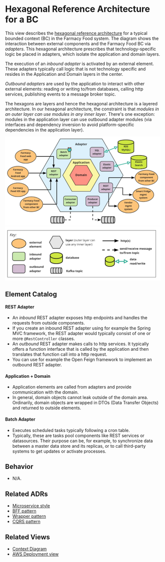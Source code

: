 # Hexagonal Reference Architecture for a BC 
This view describes the [hexagonal reference architecture](https://alistair.cockburn.us/hexagonal-architecture/) for a typical 
bounded context (BC) in the Farmacy Food system. The diagram shows the interaction between external components and the 
Farmacy Food BC via *adapters*. This hexagonal architecture prescribes that technology-specific logic be 
placed in adapters, which isolate the application and domain layers. 

The execution of an *inbound adapter* is activated by an external element. These adapters typically call logic that
is not technology specific and resides in the Application and Domain layers in the center. 

*Outbound adapters* are used by the application to interact with other external elements: reading or writing to/from 
databases, calling http services, publishing events to a message broker topic.

The hexagons are layers and hence the hexagonal architecture is a layered architecture. In our hexagonal architecture, 
the constraint is that *modules in an outer layer can use modules in any inner layer*. There's one exception: modules in the
application layer can use outbound adapter modules (via interfaces and dependency inversion to avoid platform-specific
dependencies in the application layer). 


![Hexagonal architecture reference view](../images/hexagonal-reference-architecture.jpg)
![Notation key](../images/hexagonal-notation-key.jpg)


## Element Catalog 

#### REST Adapter
- An *inbound* REST adapter exposes http endpoints and handles the requests from outside components.
- If you create an inbound REST adapter using for example the Spring MVC framework, the REST adapter would typically 
consist of one or more `@RestController` classes.
- An *outbound* REST adapter makes calls to http services. It typically offers a function interface that is called
by the application and then translates that function call into a http request. 
- You can use for example the Open Feign framework to implement an outbound REST adapter.   

#### Application + Domain 
- Application elements are called from adapters and provide communication with the domain. 
- In general, domain objects cannot leak outside of the domain area. Ordinarily, domain objects are wrapped in DTOs (Data 
Transfer Objects) and returned to outside elements.

#### Batch Adapter
- Executes scheduled tasks typically following a cron table.
- Typically, these are tasks pool components like REST services or datasources. Their purpose can be, for example, to synchronize 
data between a master data store and its replicas, or to call third-party systems to get updates or activate processes. 

## Behavior
- N/A.
 
## Related ADRs 
- [Microservice style](../ADRs/ADR001-microservice-style.md)
- [BFF pattern](../ADRs/ADR003-bff-pattern.md)
- [Wrapper pattern](../ADRs/ADR004-wrapper-pattern.md)
- [CQRS pattern](../ADRs/ADR005-cqrs-pattern.md)

## Related Views
- [Context Diagram](context-diagram.md)
- [AWS Deployment view](aws-deployment-view.md)
